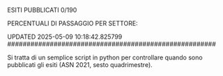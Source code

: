 ESITI PUBBLICATI 0/190 

PERCENTUALI DI PASSAGGIO PER SETTORE:

UPDATED 2025-05-09 10:18:42.825799
###################################################### 

Si tratta di un semplice script in python per controllare quando sono pubblicati gli esiti (ASN 2021, sesto quadrimestre).

